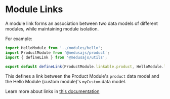 # Module Links

A module link forms an association between two data models of different modules, while maintaining module isolation.

For example:

```ts
import HelloModule from '../modules/hello';
import ProductModule from '@medusajs/product';
import { defineLink } from '@medusajs/utils';

export default defineLink(ProductModule.linkable.product, HelloModule.linkable.myCustom);
```

This defines a link between the Product Module's `product` data model and the Hello Module (custom module)'s `myCustom` data model.

Learn more about links in [this documentation](https://docs.medusajs.com/v2/advanced-development/modules/module-links)
